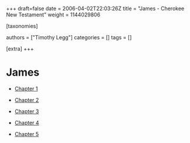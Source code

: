 +++
draft=false
date = 2006-04-02T22:03:26Z
title = "James - Cherokee New Testament"
weight = 1144029806

[taxonomies]

authors = ["Timothy Legg"]
categories = []
tags = []

[extra]
+++
# James

* [Chapter 1](@/cherokee-new-testament/james/2001/index.md)

* [Chapter 2](@/cherokee-new-testament/james/2002/index.md)

* [Chapter 3](@/cherokee-new-testament/james/2003/index.md)

* [Chapter 4](@/cherokee-new-testament/james/2004/index.md)

* [Chapter 5](@/cherokee-new-testament/james/2005/index.md)

